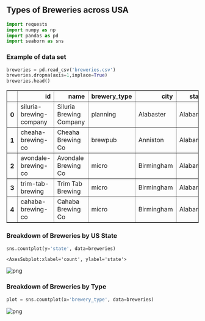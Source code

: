 ## Types of Breweries across USA


```python
import requests
import numpy as np
import pandas as pd
import seaborn as sns
```

### Example of data set



```python
breweries = pd.read_csv('breweries.csv')
breweries.dropna(axis=1,inplace=True)
breweries.head()
```




<div>
<style scoped>
    .dataframe tbody tr th:only-of-type {
        vertical-align: middle;
    }

    .dataframe tbody tr th {
        vertical-align: top;
    }

    .dataframe thead th {
        text-align: right;
    }
</style>
<table border="1" class="dataframe">
  <thead>
    <tr style="text-align: right;">
      <th></th>
      <th>id</th>
      <th>name</th>
      <th>brewery_type</th>
      <th>city</th>
      <th>state</th>
      <th>postal_code</th>
      <th>created_at</th>
      <th>updated_at</th>
      <th>country</th>
    </tr>
  </thead>
  <tbody>
    <tr>
      <th>0</th>
      <td>siluria-brewing-company</td>
      <td>Siluria Brewing Company</td>
      <td>planning</td>
      <td>Alabaster</td>
      <td>Alabama</td>
      <td>35007-8501</td>
      <td>2018-07-24 01:32:47.74914</td>
      <td>2018-08-23 23:20:26.994711</td>
      <td>United States</td>
    </tr>
    <tr>
      <th>1</th>
      <td>cheaha-brewing-co</td>
      <td>Cheaha Brewing Co</td>
      <td>brewpub</td>
      <td>Anniston</td>
      <td>Alabama</td>
      <td>36201-4526</td>
      <td>2018-07-24 01:32:47.439657</td>
      <td>2018-08-23 23:20:08.838388</td>
      <td>United States</td>
    </tr>
    <tr>
      <th>2</th>
      <td>avondale-brewing-co</td>
      <td>Avondale Brewing Co</td>
      <td>micro</td>
      <td>Birmingham</td>
      <td>Alabama</td>
      <td>35222-1932</td>
      <td>2018-07-24 01:32:47.255559</td>
      <td>2018-08-23 23:19:57.82527</td>
      <td>United States</td>
    </tr>
    <tr>
      <th>3</th>
      <td>trim-tab-brewing</td>
      <td>Trim Tab Brewing</td>
      <td>micro</td>
      <td>Birmingham</td>
      <td>Alabama</td>
      <td>35233-3401</td>
      <td>2018-07-24 01:32:47.815458</td>
      <td>2018-08-23 23:20:31.42326</td>
      <td>United States</td>
    </tr>
    <tr>
      <th>4</th>
      <td>cahaba-brewing-co</td>
      <td>Cahaba Brewing Co</td>
      <td>micro</td>
      <td>Birmingham</td>
      <td>Alabama</td>
      <td>35222-2911</td>
      <td>2018-07-24 01:32:47.400092</td>
      <td>2018-08-11 21:35:43.648666</td>
      <td>United States</td>
    </tr>
  </tbody>
</table>
</div>



### Breakdown of Breweries by US State


```python
sns.countplot(y='state', data=breweries)
```




    <AxesSubplot:xlabel='count', ylabel='state'>




    
![png](output_5_1.png)
    


### Breakdown of Breweries by Type


```python
plot = sns.countplot(x='brewery_type', data=breweries)
```


    
![png](output_7_0.png)
    



```python

```
